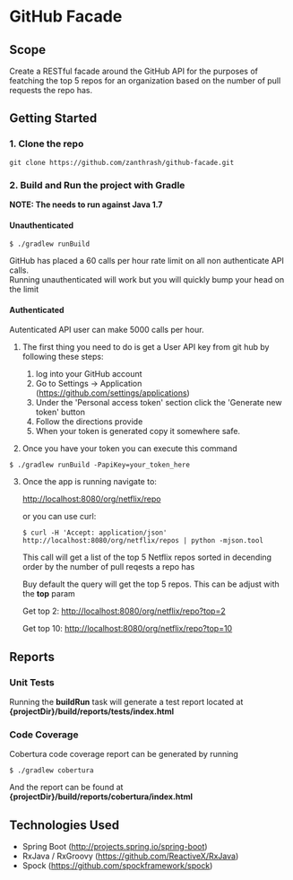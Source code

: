 # GitHub Facade

## Scope

Create a RESTful facade around the GitHub API for the purposes of featching the top 5 repos for an organization based on the number of pull requests the repo has.



## Getting Started

### 1. Clone the repo

```
git clone https://github.com/zanthrash/github-facade.git
```



### 2. Build and Run the project with Gradle

**NOTE: The needs to run against Java 1.7**

#### Unauthenticated
```
$ ./gradlew runBuild 
```

GitHub has placed a 60 calls per hour rate limit on all non authenticate API calls.  
Running unauthenticated will work but you will quickly bump your head on the limit

#### Authenticated

Autenticated API user can make 5000 calls per hour.

1. The first thing you need to do is get a User API key from git hub by following these steps: 
    1. log into your GitHub account
    1. Go to Settings -> Application (https://github.com/settings/applications)
    1. Under the 'Personal access token' section click the 'Generate new token' button
    1. Follow the directions provide
    1. When your token is generated copy it somewhere safe.

2. Once you have your token you can execute this command

```
$ ./gradlew runBuild -PapiKey=your_token_here
```


3. Once the app is running navigate to:

    [http://localhost:8080/org/netflix/repo](http://localhost:8080/org/netflix/repos)
    
    
    or you can use curl:
    
    ```
    $ curl -H 'Accept: application/json' http://localhost:8080/org/netflix/repos | python -mjson.tool
    ```
    
    
    This call will get a list of the top 5 Netflix repos sorted in decending order by the number of pull reqests a repo has
    
    Buy default the query will get the top 5 repos. This can be adjust with the **top** param
    
    Get top 2: [http://localhost:8080/org/netflix/repo?top=2](http://localhost:8080/org/netflix/repos?top=2)
    
    Get top 10: [http://localhost:8080/org/netflix/repo?top=10](http://localhost:8080/org/netflix/repos?top=10)
    

    
## Reports

### Unit Tests

Running the **buildRun** task will generate a test report located at **{projectDir}/build/reports/tests/index.html**

### Code Coverage

Cobertura code coverage report can be generated by running 

```
$ ./gradlew cobertura
```

And the report can be found at  **{projectDir}/build/reports/cobertura/index.html**

## Technologies Used

- Spring Boot (http://projects.spring.io/spring-boot)
- RxJava / RxGroovy (https://github.com/ReactiveX/RxJava)
- Spock (https://github.com/spockframework/spock)

